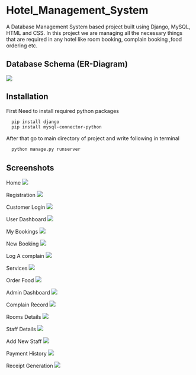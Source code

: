 # Hotel_Management_System
A Database Management System based project built using Django, MySQL, HTML and CSS. In this project we are managing all the necessary things that are required in any hotel like room booking, complain booking ,food ordering etc.


## Database Schema (ER-Diagram)
![](Screenshots/ER_Diagram.png)


## Installation

First Need to install required python packages

```bash
  pip install django
  pip install mysql-connector-python
```
After that go to main directory of project and write following in terminal

```bash
  python manage.py runserver

```

## Screenshots
Home
![](Screenshots/home.png)

Registration
![](Screenshots/registration.png)

Customer Login
![](Screenshots/login.png)

User Dashboard
![](Screenshots/user_Dash.png)

My Bookings
![](Screenshots/my_bookings.png)

New Booking
![](Screenshots/new_bookings.png)

Log A complain
![](Screenshots/log_complain.png)

Services
![](Screenshots/services.png)

Order Food
![](Screenshots/orderfood.png)

Admin Dashboard
![](Screenshots/admin_dash.png)

Complain Record
![](Screenshots/complains.png)

Rooms Details
![](Screenshots/rooms.png)

Staff Details
![](Screenshots/staff.png)

Add New Staff
![](Screenshots/add_new_staff.png)

Payment History
![](Screenshots/payments.png)

Receipt Generation
![](Screenshots/receipt.png)


